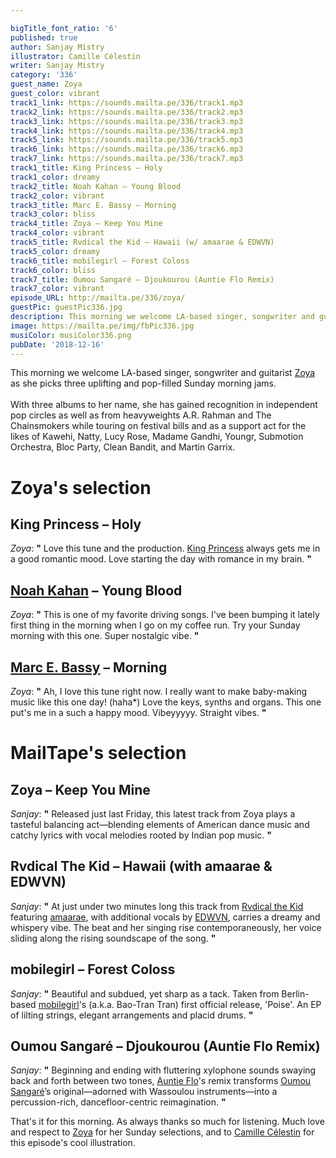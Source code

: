 ```yaml
---

bigTitle_font_ratio: '6'
published: true
author: Sanjay Mistry
illustrator: Camille Célestin
writer: Sanjay Mistry
category: '336'
guest_name: Zoya
guest_color: vibrant
track1_link: https://sounds.mailta.pe/336/track1.mp3
track2_link: https://sounds.mailta.pe/336/track2.mp3
track3_link: https://sounds.mailta.pe/336/track3.mp3
track4_link: https://sounds.mailta.pe/336/track4.mp3
track5_link: https://sounds.mailta.pe/336/track5.mp3
track6_link: https://sounds.mailta.pe/336/track6.mp3
track7_link: https://sounds.mailta.pe/336/track7.mp3
track1_title: King Princess – Holy
track1_color: dreamy
track2_title: Noah Kahan – Young Blood
track2_color: vibrant
track3_title: Marc E. Bassy – Morning
track3_color: bliss
track4_title: Zoya – Keep You Mine
track4_color: vibrant
track5_title: Rvdical the Kid – Hawaii (w/ amaarae & EDWVN)
track5_color: dreamy
track6_title: mobilegirl – Forest Coloss
track6_color: bliss
track7_title: Oumou Sangaré – Djoukourou (Auntie Flo Remix)
track7_color: vibrant
episode_URL: http://mailta.pe/336/zoya/
guestPic: guestPic336.jpg
description: This morning we welcome LA-based singer, songwriter and guitarist Zoya as she picks three uplifting and pop-filled Sunday morning jams.
image: https://mailta.pe/img/fbPic336.jpg
musiColor: musiColor336.png
pubDate: '2018-12-16'
---
```

This morning we welcome LA-based singer, songwriter and guitarist [Zoya](http://www.zoyamusicofficial.com/) as she picks three uplifting and pop-filled Sunday morning jams.
<br><br>
With three albums to her name, she has gained recognition in independent pop circles as well as from heavyweights A.R. Rahman and The Chainsmokers while touring on festival bills and as a support act for the likes of Kawehi, Natty, Lucy Rose, Madame Gandhi, Youngr, Submotion Orchestra, Bloc Party, Clean Bandit, and Martin Garrix.


# Zoya's selection

## King Princess – Holy
_Zoya_: **"** Love this tune and the production. [King Princess](https://kingprincessmusic.com/) always gets me in a good romantic mood. Love starting the day with romance in my brain. **"** 

## [Noah Kahan](http://noahkahan.com/) – Young Blood
_Zoya_: **"** This is one of my favorite driving songs. I've been bumping it lately first thing in the morning when I go on my coffee run. Try your Sunday morning with this one. Super nostalgic vibe. **"** 

## [Marc E. Bassy](http://www.marcebassy.com/) – Morning
_Zoya_: **"** Ah, I love this tune right now. I really want to make baby-making music like this one day! (haha*) Love the keys, synths and organs. This one put's me in a such a happy mood. Vibeyyyyy. Straight vibes. **"** 


# MailTape's selection

## Zoya – Keep You Mine
_Sanjay_: **"** Released just last Friday, this latest track from Zoya plays a tasteful balancing act—blending elements of American dance music and catchy lyrics with vocal melodies rooted by Indian pop music. **"** 

## Rvdical The Kid – Hawaii (with amaarae & EDWVN)
_Sanjay_: **"** At just under two minutes long this track from [Rvdical the Kid](https://soundcloud.com/rvdicalthekid/) featuring [amaarae](http://amaaraemusic.com/), with additional vocals by [EDWVN](https://soundcloud.com/edwvn), carries a dreamy and whispery vibe. The beat and her singing rise contemporaneously, her voice sliding along the rising soundscape of the song. **"** 

## mobilegirl – Forest Coloss
_Sanjay_: **"** Beautiful and subdued, yet sharp as a tack. Taken from Berlin-based [mobilegirl](https://soundcloud.com/mobilegirl)'s (a.k.a. Bao-Tran Tran) first official release, 'Poise'. An EP of lilting strings, elegant arrangements and placid drums. **"** 

## Oumou Sangaré – Djoukourou (Auntie Flo Remix)
_Sanjay_: **"** Beginning and ending with fluttering xylophone sounds swaying back and forth between two tones, [Auntie Flo](https://soundcloud.com/auntie-flo/)'s remix transforms [Oumou Sangaré](https://www.instagram.com/oumou.sang/)’s original—adorned with Wassoulou instruments—into a percussion-rich, dancefloor-centric reimagination. **"** 


That's it for this morning. As always thanks so much for listening. Much love and respect to [Zoya](http://www.zoyamusicofficial.com/) for her Sunday selections, and to [Camille Célestin](http://bravocamo.studio/) for this episode's cool illustration.
